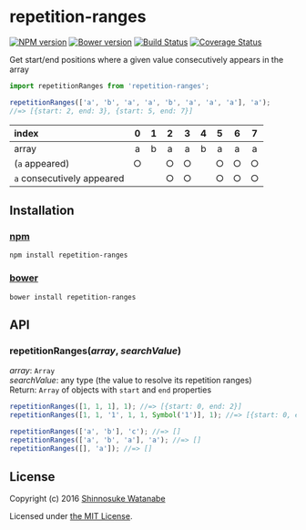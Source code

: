 # repetition-ranges

[![NPM version](https://img.shields.io/npm/v/repetition-ranges.svg)](https://www.npmjs.com/package/repetition-ranges)
[![Bower version](https://img.shields.io/bower/v/repetition-ranges.svg)](https://github.com/shinnn/repetition-ranges/releases)
[![Build Status](https://travis-ci.org/shinnn/repetition-ranges.svg?branch=master)](https://travis-ci.org/shinnn/repetition-ranges)
[![Coverage Status](https://img.shields.io/coveralls/shinnn/repetition-ranges.svg)](https://coveralls.io/r/shinnn/repetition-ranges)

Get start/end positions where a given value consecutively appears in the array

```javascript
import repetitionRanges from 'repetition-ranges';

repetitionRanges(['a', 'b', 'a', 'a', 'b', 'a', 'a', 'a'], 'a');
//=> [{start: 2, end: 3}, {start: 5, end: 7}]
```

| index                      | 0 | 1 | 2 | 3 | 4 | 5 | 6 | 7 |
| :--------------------------|:-:|:-:|:-:|:-:|:-:|:-:|:-:|:-:|
| array                      | a | b | a | a | b | a | a | a |
| (`a` appeared)             | ○ |   | ○ | ○ |   | ○ | ○ | ○ |
| `a` consecutively appeared |   |   | ○ | ○ |   | ○ | ○ | ○ |

## Installation

### [npm](https://www.npmjs.com/)

```
npm install repetition-ranges
```

### [bower](https://bower.io/)

```
bower install repetition-ranges
```

## API

### repetitionRanges(*array*, *searchValue*)

*array*: `Array`  
*searchValue*: any type (the value to resolve its repetition ranges)  
Return: `Array` of objects with `start` and `end` properties

```javascript
repetitionRanges([1, 1, 1], 1); //=> [{start: 0, end: 2}]
repetitionRanges([1, 1, '1', 1, 1, Symbol('1')], 1); //=> [{start: 0, end: 1}, {start: 3, end: 4}]

repetitionRanges(['a', 'b'], 'c'); //=> []
repetitionRanges(['a', 'b', 'a'], 'a'); //=> []
repetitionRanges([], 'a']); //=> []
```

## License

Copyright (c) 2016 [Shinnosuke Watanabe](https://github.com/shinnn)

Licensed under [the MIT License](./LICENSE).
